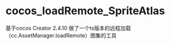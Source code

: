 # cocos_loadRemote_SpriteAtlas

基于cocos Creator 2.4.10
做了一个ts版本的远程加载（cc.AssetManager.loadRemote）图集的工具



